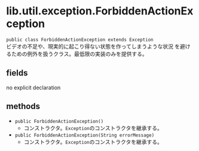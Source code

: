 # lib.util.exception.ForbiddenActionException
`public class ForbiddenActionException extends Exception`  
ビデオの不足や、現実的に起こり得ない状態を作ってしまうような状況
を避けるための例外を扱うクラス。最低限の実装のみを提供する。

## fields
no explicit declaration

## methods
- `public ForbiddenActionException()`
  - コンストラクタ。`Exception`のコンストラクタを継承する。
- `public ForbiddenActionException(String errorMessage)`
  - コンストラクタ。`Exception`のコンストラクタを継承する。
